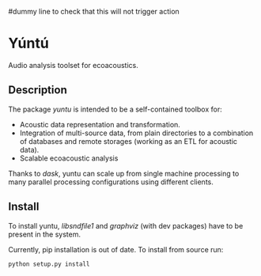 #dummy line to check that this will not trigger action

# Yúntú

Audio analysis toolset for ecoacoustics.

## Description

The package *yuntu* is intended to be a self-contained toolbox for:
* Acoustic data representation and transformation.
* Integration of multi-source data, from plain directories to a combination of databases and remote storages (working as an ETL for acoustic data).
* Scalable ecoacoustic analysis

Thanks to *dask*, yuntu can scale up from single machine processing to many parallel processing configurations using different clients.

## Install
To install yuntu, *libsndfile1* and *graphviz* (with dev packages) have to be present in the system.

Currently, pip installation is out of date. To install from source run:

```
python setup.py install

```
